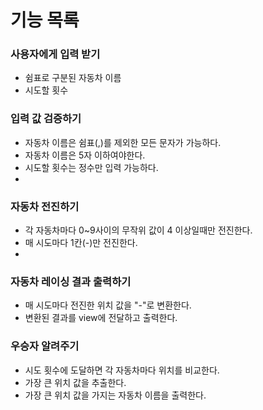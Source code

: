 # 기능 목록
### 사용자에게 입력 받기
- 쉼표로 구분된 자동차 이름
- 시도할 횟수
### 입력 값 검증하기
- 자동차 이름은 쉼표(,)를 제외한 모든 문자가 가능하다.
- 자동차 이름은 5자 이하여야한다.
- 시도할 횟수는 정수만 입력 가능하다.
- 
### 자동차 전진하기
- 각 자동차마다 0~9사이의 무작위 값이 4 이상일때만 전진한다.
- 매 시도마다 1칸(-)만 전진한다.
- 
### 자동차 레이싱 결과 출력하기
- 매 시도마다 전진한 위치 값을 "-"로 변환한다.
- 변환된 결과를 view에 전달하고 출력한다.

### 우승자 알려주기
- 시도 횟수에 도달하면 각 자동차마다 위치를 비교한다.
- 가장 큰 위치 값을 추출한다.
- 가장 큰 위치 값을 가지는 자동차 이름을 출력한다.